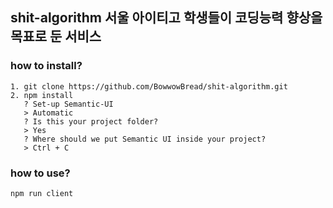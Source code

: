 ## shit-algorithm 서울 아이티고 학생들이 코딩능력 향상을 목표로 둔 서비스 
### how to install? 
```
1. git clone https://github.com/BowwowBread/shit-algorithm.git
2. npm install
   ? Set-up Semantic-UI
   > Automatic
   ? Is this your project folder?
   > Yes
   ? Where should we put Semantic UI inside your project?
   > Ctrl + C
```
### how to use?
```
npm run client
 ```
   